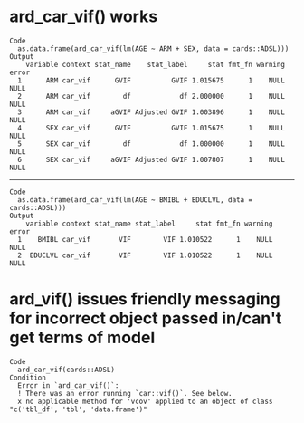 # ard_car_vif() works

    Code
      as.data.frame(ard_car_vif(lm(AGE ~ ARM + SEX, data = cards::ADSL)))
    Output
        variable context stat_name    stat_label     stat fmt_fn warning error
      1      ARM car_vif      GVIF          GVIF 1.015675      1    NULL  NULL
      2      ARM car_vif        df            df 2.000000      1    NULL  NULL
      3      ARM car_vif     aGVIF Adjusted GVIF 1.003896      1    NULL  NULL
      4      SEX car_vif      GVIF          GVIF 1.015675      1    NULL  NULL
      5      SEX car_vif        df            df 1.000000      1    NULL  NULL
      6      SEX car_vif     aGVIF Adjusted GVIF 1.007807      1    NULL  NULL

---

    Code
      as.data.frame(ard_car_vif(lm(AGE ~ BMIBL + EDUCLVL, data = cards::ADSL)))
    Output
        variable context stat_name stat_label     stat fmt_fn warning error
      1    BMIBL car_vif       VIF        VIF 1.010522      1    NULL  NULL
      2  EDUCLVL car_vif       VIF        VIF 1.010522      1    NULL  NULL

# ard_vif() issues friendly messaging for incorrect object passed in/can't get terms of model

    Code
      ard_car_vif(cards::ADSL)
    Condition
      Error in `ard_car_vif()`:
      ! There was an error running `car::vif()`. See below.
      x no applicable method for 'vcov' applied to an object of class "c('tbl_df', 'tbl', 'data.frame')"

